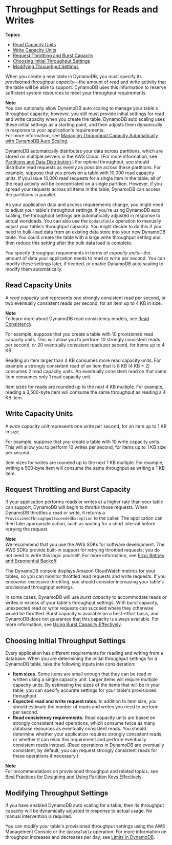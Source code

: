 # Throughput Settings for Reads and Writes<a name="ProvisionedThroughput"></a>

**Topics**
+ [Read Capacity Units](#ProvisionedThroughput.CapacityUnits.Read)
+ [Write Capacity Units](#ProvisionedThroughput.CapacityUnits.Write)
+ [Request Throttling and Burst Capacity](#ProvisionedThroughput.Throttling)
+ [Choosing Initial Throughput Settings](#ProvisionedThroughput.CapacityUnits.InitialSettings)
+ [Modifying Throughput Settings](#ProvisionedThroughput.CapacityUnits.Modifying)

When you create a new table in DynamoDB, you must specify its *provisioned throughput capacity*—the amount of read and write activity that the table will be able to support\. DynamoDB uses this information to reserve sufficient system resources to meet your throughput requirements\.

**Note**  
You can optionally allow DynamoDB auto scaling to manage your table's throughput capacity; however, you still must provide initial settings for read and write capacity when you create the table\. DynamoDB auto scaling uses these initial settings as a starting point, and then adjusts them dynamically in response to your application's requirements\.  
For more information, see [Managing Throughput Capacity Automatically with DynamoDB Auto Scaling](AutoScaling.md)\.

DynamoDB automatically distributes your data across partitions, which are stored on multiple servers in the AWS Cloud\. \(For more information, see [Partitions and Data Distribution](HowItWorks.Partitions.md)\.\) For optimal throughput, you should distribute read requests as evenly as possible across these partitions\. For example, suppose that you provision a table with 10,000 read capacity units\. If you issue 10,000 read requests for a single item in the table, all of the read activity will be concentrated on a single partition\. However, if you spread your requests across all items in the table, DynamoDB can access the partitions in parallel\.

As your application data and access requirements change, you might need to adjust your table's throughput settings\. If you're using DynamoDB auto scaling, the throughput settings are automatically adjusted in response to actual workloads\. You can also use the `UpdateTable` operation to manually adjust your table's throughput capacity\. You might decide to do this if you need to bulk\-load data from an existing data store into your new DynamoDB table\. You could create the table with a large write throughput setting and then reduce this setting after the bulk data load is complete\.

You specify throughput requirements in terms of *capacity units*—the amount of data your application needs to read or write per second\. You can modify these settings later, if needed, or enable DynamoDB auto scaling to modify them automatically\.

## Read Capacity Units<a name="ProvisionedThroughput.CapacityUnits.Read"></a>

A *read capacity unit* represents one strongly consistent read per second, or two eventually consistent reads per second, for an item up to 4 KB in size\.

**Note**  
 To learn more about DynamoDB read consistency models, see [Read Consistency](HowItWorks.ReadConsistency.md)\.

For example, suppose that you create a table with 10 provisioned read capacity units\. This will allow you to perform 10 strongly consistent reads per second, or 20 eventually consistent reads per second, for items up to 4 KB\.

Reading an item larger than 4 KB consumes more read capacity units\. For example a strongly consistent read of an item that is 8 KB \(4 KB × 2\) consumes 2 read capacity units\. An eventually consistent read on that same item consumes only 1 read capacity unit\.

Item sizes for reads are rounded up to the next 4 KB multiple\. For example, reading a 3,500\-byte item will consume the same throughput as reading a 4 KB item\.

## Write Capacity Units<a name="ProvisionedThroughput.CapacityUnits.Write"></a>

A *write capacity unit* represents one write per second, for an item up to 1 KB in size\.

For example, suppose that you create a table with 10 write capacity units\. This will allow you to perform 10 writes per second, for items up to 1 KB size per second\. 

Item sizes for writes are rounded up to the next 1 KB multiple\. For example, writing a 500\-byte item will consume the same throughput as writing a 1 KB item\. 

## Request Throttling and Burst Capacity<a name="ProvisionedThroughput.Throttling"></a>

If your application performs reads or writes at a higher rate than your table can support, DynamoDB will begin to *throttle* those requests\. When DynamoDB throttles a read or write, it returns a `ProvisionedThroughputExceededException` to the caller\. The application can then take appropriate action, such as waiting for a short interval before retrying the request\.

**Note**  
We recommend that you use the AWS SDKs for software development\. The AWS SDKs provide built\-in support for retrying throttled requests; you do not need to write this logic yourself\. For more information, see [Error Retries and Exponential Backoff](Programming.Errors.md#Programming.Errors.RetryAndBackoff)\.

The DynamoDB console displays Amazon CloudWatch metrics for your tables, so you can monitor throttled read requests and write requests\. If you encounter excessive throttling, you should consider increasing your table's provisioned throughput settings\.

In some cases, DynamoDB will use *burst capacity* to accommodate reads or writes in excess of your table's throughput settings\. With burst capacity, unexpected read or write requests can succeed where they otherwise would be throttled\. Burst capacity is available on a best\-effort basis, and DynamoDB does not guarantee that this capacity is always available\. For more information, see [Using Burst Capacity Effectively](bp-partition-key-design.md#bp-partition-key-throughput-bursting)\.

## Choosing Initial Throughput Settings<a name="ProvisionedThroughput.CapacityUnits.InitialSettings"></a>

Every application has different requirements for reading and writing from a database\. When you are determining the initial throughput settings for a DynamoDB table, take the following inputs into consideration:
+ **Item sizes\.** Some items are small enough that they can be read or written using a single capacity unit\. Larger items will require multiple capacity units\. By estimating the sizes of the items that will be in your table, you can specify accurate settings for your table's provisioned throughput\.
+ **Expected read and write request rates\.** In addition to item size, you should estimate the number of reads and writes you need to perform per second\.
+ **Read consistency requirements\.** Read capacity units are based on strongly consistent read operations, which consume twice as many database resources as eventually consistent reads\. You should determine whether your application requires strongly consistent reads, or whether it can relax this requirement and perform eventually consistent reads instead\. \(Read operations in DynamoDB are eventually consistent, by default; you can request strongly consistent reads for these operations if necessary\.\)

**Note**  
For recommendations on provisioned throughput and related topics, see [Best Practices for Designing and Using Partition Keys Effectively](bp-partition-key-design.md)\.

## Modifying Throughput Settings<a name="ProvisionedThroughput.CapacityUnits.Modifying"></a>

If you have enabled DynamoDB auto scaling for a table, then its throughput capacity will be dynamically adjusted in response to actual usage\. No manual intervention is required\.

You can modify your table's provisioned throughput settings using the AWS Management Console or the `UpdateTable` operation\. For more information on throughput increases and decreases per day, see [Limits in DynamoDB](Limits.md)\.